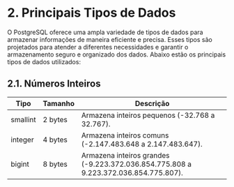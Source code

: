 # 2. Principais Tipos de Dados

O PostgreSQL oferece uma ampla variedade de tipos de dados para armazenar informações de maneira eficiente e precisa. Esses tipos são projetados para atender a diferentes necessidades e garantir o armazenamento seguro e organizado dos dados. Abaixo estão os principais tipos de dados utilizados:

## 2.1. Números Inteiros

| Tipo     | Tamanho | Descrição                                                                           |
| -------- | ------- | ----------------------------------------------------------------------------------- |
| smallint | 2 bytes | Armazena inteiros pequenos (-32.768 a 32.767).                                      |
| integer  | 4 bytes | Armazena inteiros comuns (-2.147.483.648 a 2.147.483.647).                          |
| bigint   | 8 bytes | Armazena inteiros grandes (-9.223.372.036.854.775.808 a 9.223.372.036.854.775.807). |